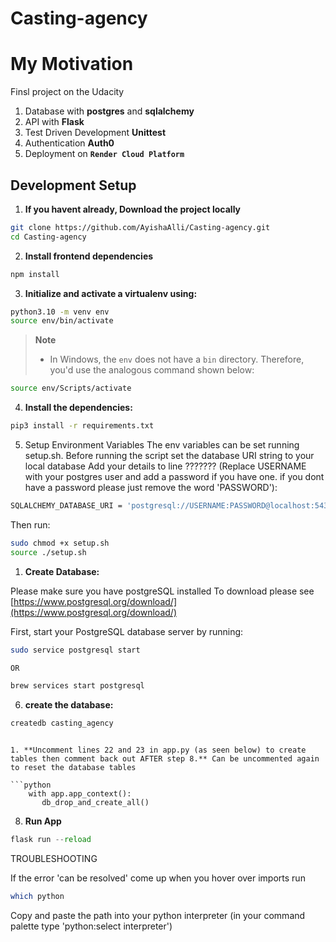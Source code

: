 # Casting-agency

# My Motivation

Finsl project on the Udacity

1. Database with **postgres** and **sqlalchemy**
2. API with **Flask**
3. Test Driven Development **Unittest**
4. Authentication **Auth0**
5. Deployment on **`Render Cloud Platform`**

## Development Setup

1. **If you havent already, Download the project locally**

```bash
git clone https://github.com/AyishaAlli/Casting-agency.git
cd Casting-agency
```

2. **Install frontend dependencies**

```bash
npm install
```

3. **Initialize and activate a virtualenv using:**

```bash
python3.10 -m venv env
source env/bin/activate
```

> **Note**
>
> - In Windows, the `env` does not have a `bin` directory. Therefore, you'd use the analogous command shown below:

```bash
source env/Scripts/activate
```

4. **Install the dependencies:**

```bash
pip3 install -r requirements.txt
```

5. Setup Environment Variables
   The env variables can be set running setup.sh. Before running the script set the database URI string to your local database
   Add your details to line ??????? (Replace USERNAME with your postgres user and add a password if you have one. if you dont have a password please just remove the word 'PASSWORD'):

```bash
SQLALCHEMY_DATABASE_URI = 'postgresql://USERNAME:PASSWORD@localhost:5432/fyyur' # e.g. postgresql://ayishaalli:123@localhost:5432/fyyur

```

Then run:

```bash
sudo chmod +x setup.sh
source ./setup.sh

```

1. **Create Database:**

Please make sure you have postgreSQL installed
To download please see [https://www.postgresql.org/download/](https://www.postgresql.org/download/)

First, start your PostgreSQL database server by running:

```bash
sudo service postgresql start

OR

brew services start postgresql
```

6. **create the database:**

```bash
createdb casting_agency
```

````

1. **Uncomment lines 22 and 23 in app.py (as seen below) to create tables then comment back out AFTER step 8.** Can be uncommented again to reset the database tables

```python
    with app.app_context():
       db_drop_and_create_all()
````

8. **Run App**

```python
flask run --reload
```

TROUBLESHOOTING

If the error 'can be resolved' come up when you hover over imports
run

```bash
which python
```

Copy and paste the path into your python interpreter (in your command palette type 'python:select interpreter')
